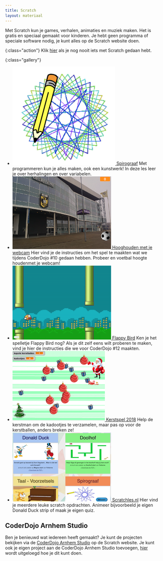 ```yaml
---
title: Scratch
layout: materiaal
---
```

Met Scratch kun je games, verhalen, animaties en muziek maken. Het is gratis en speciaal gemaakt voor kinderen. Je hebt geen programma of speciale software nodig, je kunt alles op de Scratch website doen. 

{:class="action"}
Klik [hier](/materiaal/scratch-voor-beginners) als je nog nooit iets met Scratch gedaan hebt.

{:class="gallery"}
- [![Spirograaf](/static/img/scratch-spirograaf-1.png) Spirograaf](/materiaal/scratch/spirograaf)
Met programmeren kun je alles maken, ook een kunstwerk! In deze les leer je  over herhalingen en over variabelen.
- [![Hooghouden met je webcam](/static/img/scratch-hooghouden.png) Hooghouden met je webcam](/2017/05/20/scratch-hooghouden)
Hier vind je de instructies om het spel te maakten wat we tijdens CoderDojo #10 gedaan hebben. Probeer en voetbal hoogte houdenmet je webcam!
- [![Bouw Flappy Bird in Scratch](/static/img/flappybird.png)
 Flappy Bird](/2017/09/16/scratch-flappybird)
Ken je het spelletje Flappy Bird nog? Als je dit zelf eens wilt proberen te maken, vind je hier de instructies die we voor CoderDojo #12 maakten.
- [![Scratch Kerst opdrachten](/static/img/kerstspel-300x228.png) Kerstspel 2018](/materiaal/scratch-kerst)
Help de kerstman om de kadootjes te verzamelen, maar pas op voor de kerstballen, anders breken ze!
- [![Scratchles.nl](/static/img/scratchles.png) Scratchles.nl](https://scratchles.nl/)
Hier vind je meerdere leuke scratch opdrachten. Animeer bijvoorbeeld je eigen Donald Duck strip of maak je eigen quiz.

CoderDojo Arnhem Studio
-----------------------
Ben je benieuwd wat iedereen heeft gemaakt? Je kunt de projecten bekijken via de [CoderDojo Arnhem Studio](https://scratch.mit.edu/studios/2502768) op de Scratch website. Je kunt ook je eigen project aan de CoderDojo Arnhem Studio toevoegen, [hier](/2016/06/25/scratch-projecten-delen) wordt uitgeloegd hoe je dit kunt doen.

<div id="studio">
</div>
<script src="/static/cd-theme/js/get-scratch-studio.js"></script>
<script>
    (function() {
        
    })();
</script>
